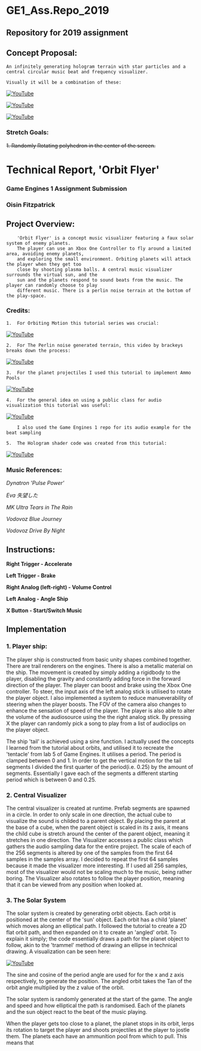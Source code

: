 # 						GE1_Ass.Repo_2019

## 						Repository for 2019 assignment



## 						Concept Proposal:


	An infinitely generating hologram terrain with star particles and a central circular music beat and frequency visualizer.

	Visually it will be a combination of these: 

[![YouTube](http://img.youtube.com/vi/N8Ql7aYBQP8/0.jpg)](https://www.youtube.com/watch?v=N8Ql7aYBQP8)

[![YouTube](http://img.youtube.com/vi/vFvwyu_ZKfU/0.jpg)](https://www.youtube.com/watch?v=vFvwyu_ZKfU)

[![YouTube](http://img.youtube.com/vi/apPGPLQnOV8/0.jpg)](https://www.youtube.com/watch?v=apPGPLQnOV8)

### Stretch Goals: 

~~1. Randomly Rotating polyhedron in the center of the screen.~~


# 						Technical Report, 'Orbit Flyer'

### 						Game Engines 1 Assignment Submission

### 						Oisin Fitzpatrick


## 						Project Overview:

		'Orbit Flyer' is a concept music visualizer featuring a faux solar system of enemy planets. 
		The player can use an Xbox One Controller to fly around a limited area, avoiding enemy planets,
		and exploring the small environment. Orbiting planets will attack the player when they get too 
		close by shooting plasma balls. A central music visualizer surrounds the virtual sun, and the 
		sun and the planets respond to sound beats from the music. The player can randomly choose to play
		different music. There is a perlin noise terrain at the bottom of the play-space. 

### 						Credits:

	1. 	For Orbiting Motion this tutorial series was crucial:

[![YouTube](http://img.youtube.com/vi/mQKGRoV_jBc/0.jpg)](https://www.youtube.com/watch?v=mQKGRoV_jBc)


	2. 	For The Perlin noise generated terrain, this video by brackeys breaks down the process:

[![YouTube](http://img.youtube.com/vi/vFvwyu_ZKfU/0.jpg)](https://www.youtube.com/watch?v=vFvwyu_ZKfU)

	3. 	For the planet projectiles I used this tutorial to implement Ammo Pools

[![YouTube](http://img.youtube.com/vi/tdSmKaJvCoA/0.jpg)](https://www.youtube.com/watch?v=tdSmKaJvCoA)

	4. 	For the general idea on using a public class for audio visualization this tutorial was useful:

[![YouTube](http://img.youtube.com/vi/Ri1uNPNlaVs/0.jpg)](https://www.youtube.com/watch?v=Ri1uNPNlaVs) 
   
 		I also used the Game Engines 1 repo for its audio example for the beat sampling

	5. 	The Hologram shader code was created from this tutorial:
	
[![YouTube](http://img.youtube.com/vi/vlYGmVC_Qzg/0.jpg)](https://www.youtube.com/watch?v=vlYGmVC_Qzg)


###						Music References:

_Dynatron 'Pulse Power'_

_Eva 失望した_

_MK Ultra Tears in The Rain_

_Vodovoz Blue Journey_

_Vodovoz Drive By Night_


## 						Instructions:

**Right Trigger 		- Accelerate**

**Left Trigger  		- Brake**

**Right Analog (left-right)  	- Volume Control**

**Left Analog   		- Angle Ship**

**X Button 			- Start/Switch Music**


## 						Implementation

###	1. 					Player ship:

The player ship is constructed from basic unity shapes combined together. There are trail renderers on the engines. There is also
 a metallic material on the ship. The movement is created by simply adding a rigidbody to the player, disabling the gravity and constantly
adding force in the forward direction of the player. The player can boost and brake using the Xbox One controller. To steer, the input axis of the left analog stick
is utilised to rotate the player object. I also implemented a system to reduce manueverability of steering when the player boosts. The FOV of the camera also changes to 
enhance the sensation of speed of the player. The player is also able to alter the volume of the audiosource using the the right analog stick. By pressing X the player can 
randomly pick a song to play from a list of audioclips on the player object. 

The ship 'tail' is achieved using a sine function. I actually used the concepts I learned from the tutorial about orbits, and utilised it to recreate the
'tentacle' from lab 5 of Game Engines. It utilises a period. The period is clamped between 0 and 1. In order to get the vertical motion for the tail segments
I divided the first quarter of the period(i.e. 0.25) by the amount of segments. Essentially I gave each of the segments a different starting period which is between
0 and 0.25.

### 	2.					Central Visualizer

The central visualizer is created at runtime. Prefab segments are spawned in a circle. In order to only scale in one direction,
the actual cube to visualize the sound is childed to a parent object. By placing the parent at the base of a cube, when the parent object is scaled in its z axis,
it means the child cube is stretch around the center of the parent object, meaning it stretches in one direction. The Visualizer accesses a public class which gathers
the audio sampling data for the entire project. The scale of each of the 256 segments is altered by one of the samples from the first 64 samples in the samples array.
I decided to repeat the first 64 samples because it made the visualizer more interesting. If I used all 256 samples, most of the visualizer
would not be scaling much to the music, being rather boring. The Visualizer also rotates to  follow the player position, meaning that it can be viewed from 
any position when looked at.

### 	3. 					The Solar System

The solar system is created by generating orbit objects. Each orbit is positioned at the center of the 'sun' object. Each orbit has a child 'planet' which moves along
an elliptical path. I followed the tutorial to create a 2D flat orbit path, and then expanded on it to create an 'angled' orbit. To explain it simply; the code
essentially draws a path for the planet object to follow, akin to the 'trammel' method of drawing an ellipse in technical drawing. A visualization can be seen here:

[![YouTube](http://img.youtube.com/vi/tsAPaHrqKEA/0.jpg)](https://www.youtube.com/watch?v=tsAPaHrqKEA)

The sine and cosine of the period angle are used for for the x and z axis respectively, to generate the position. The angled orbit takes the Tan of the orbit angle multiplied
by the z value of the orbit. 

The solar system is randomly generated at the start of the game. The angle and speed and how elliptical the path is randomised. Each of the planets and the sun object react
to the beat of the music playing.

When the player gets too close to a planet, the planet stops in its orbit, lerps its rotation to target the player and shoots projectiles at the player to jostle them.
The planets each have an ammunition pool from which to pull. This means that 